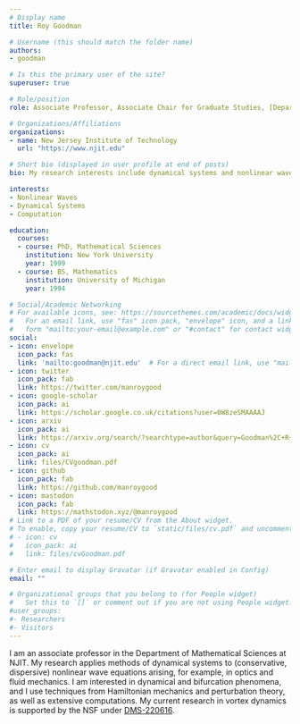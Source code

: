 ```yaml
---
# Display name
title: Roy Goodman

# Username (this should match the folder name)
authors:
- goodman

# Is this the primary user of the site?
superuser: true

# Role/position
role: Associate Professor, Associate Chair for Graduate Studies, [Department of Mathematical Sciences](https://math.njit.edu/)

# Organizations/Affiliations
organizations:
- name: New Jersey Institute of Technology
  url: "https://www.njit.edu"

# Short bio (displayed in user profile at end of posts)
bio: My research interests include dynamical systems and nonlinear waves, vortex dynamics, quantum graphs, and network inference

interests:
- Nonlinear Waves
- Dynamical Systems
- Computation

education:
  courses:
  - course: PhD, Mathematical Sciences
    institution: New York University
    year: 1999
  - course: BS, Mathematics
    institution: University of Michigan
    year: 1994

# Social/Academic Networking
# For available icons, see: https://sourcethemes.com/academic/docs/widgets/#icons
#   For an email link, use "fas" icon pack, "envelope" icon, and a link in the
#   form "mailto:your-email@example.com" or "#contact" for contact widget.
social:
- icon: envelope
  icon_pack: fas
  link: 'mailto:goodman@njit.edu'  # For a direct email link, use "mailto:test@example.org".
- icon: twitter
  icon_pack: fab
  link: https://twitter.com/manroygood
- icon: google-scholar
  icon_pack: ai
  link: https://scholar.google.co.uk/citations?user=0W8zeSMAAAAJ
- icon: arxiv
  icon_pack: ai
  link: https://arxiv.org/search/?searchtype=author&query=Goodman%2C+R+H
- icon: cv
  icon_pack: ai
  link: files/CVgoodman.pdf
- icon: github
  icon_pack: fab
  link: https://github.com/manroygood
- icon: mastodon
  icon_pack: fab
  link: https://mathstodon.xyz/@manroygood 
# Link to a PDF of your resume/CV from the About widget.
# To enable, copy your resume/CV to `static/files/cv.pdf` and uncomment the lines below.
# - icon: cv
#   icon_pack: ai
#   link: files/cvGoodman.pdf

# Enter email to display Gravatar (if Gravatar enabled in Config)
email: ""

# Organizational groups that you belong to (for People widget)
#   Set this to `[]` or comment out if you are not using People widget.
#user_groups:
#- Researchers
#- Visitors
---
```


I am an associate professor in the Department of Mathematical Sciences at NJIT. My research applies methods of dynamical systems to (conservative, dispersive) nonlinear wave equations arising, for example, in optics and fluid mechanics. I am interested in dynamical and bifurcation phenomena, and I use techniques from Hamiltonian mechanics and perturbation theory, as well as extensive computations. My current research in vortex dynamics is supported by the NSF under [DMS-220616](https://www.nsf.gov/awardsearch/showAward?AWD_ID=2206016&HistoricalAwards=false).
